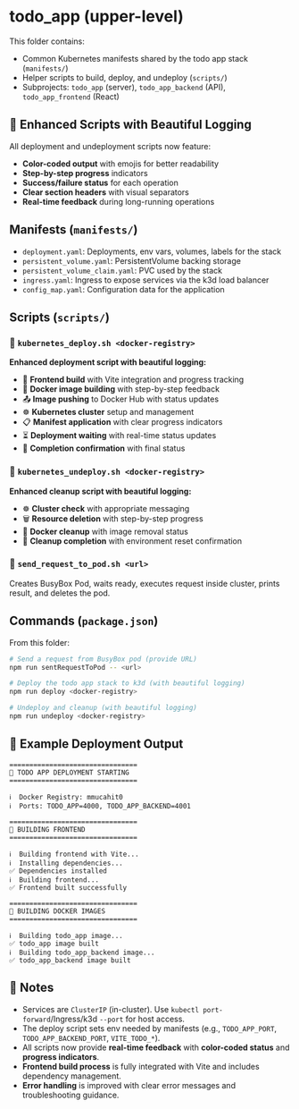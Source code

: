 # todo_app (upper-level)

This folder contains:

- Common Kubernetes manifests shared by the todo app stack (`manifests/`)
- Helper scripts to build, deploy, and undeploy (`scripts/`)
- Subprojects: `todo_app` (server), `todo_app_backend` (API), `todo_app_frontend` (React)

## 🎨 Enhanced Scripts with Beautiful Logging

All deployment and undeployment scripts now feature:

- **Color-coded output** with emojis for better readability
- **Step-by-step progress** indicators
- **Success/failure status** for each operation
- **Clear section headers** with visual separators
- **Real-time feedback** during long-running operations

## Manifests (`manifests/`)

- `deployment.yaml`: Deployments, env vars, volumes, labels for the stack
- `persistent_volume.yaml`: PersistentVolume backing storage
- `persistent_volume_claim.yaml`: PVC used by the stack
- `ingress.yaml`: Ingress to expose services via the k3d load balancer
- `config_map.yaml`: Configuration data for the application

## Scripts (`scripts/`)

### 🚀 `kubernetes_deploy.sh <docker-registry>`

**Enhanced deployment script with beautiful logging:**

- 🎨 **Frontend build** with Vite integration and progress tracking
- 🐳 **Docker image building** with step-by-step feedback
- 📤 **Image pushing** to Docker Hub with status updates
- ☸️ **Kubernetes cluster** setup and management
- 📋 **Manifest application** with clear progress indicators
- ⏳ **Deployment waiting** with real-time status updates
- 🎉 **Completion confirmation** with final status

### 🧹 `kubernetes_undeploy.sh <docker-registry>`

**Enhanced cleanup script with beautiful logging:**

- ☸️ **Cluster check** with appropriate messaging
- 🗑️ **Resource deletion** with step-by-step progress
- 🐳 **Docker cleanup** with image removal status
- 🎉 **Cleanup completion** with environment reset confirmation

### 📡 `send_request_to_pod.sh <url>`

Creates BusyBox Pod, waits ready, executes request inside cluster, prints result, and deletes the pod.

## Commands (`package.json`)

From this folder:

```bash
# Send a request from BusyBox pod (provide URL)
npm run sentRequestToPod -- <url>

# Deploy the todo app stack to k3d (with beautiful logging)
npm run deploy <docker-registry>

# Undeploy and cleanup (with beautiful logging)
npm run undeploy <docker-registry>
```

## 🎯 Example Deployment Output

```
================================
🚀 TODO APP DEPLOYMENT STARTING
================================

ℹ️  Docker Registry: mmucahit0
ℹ️  Ports: TODO_APP=4000, TODO_APP_BACKEND=4001

================================
🎨 BUILDING FRONTEND
================================

ℹ️  Building frontend with Vite...
ℹ️  Installing dependencies...
✅ Dependencies installed
ℹ️  Building frontend...
✅ Frontend built successfully

================================
🐳 BUILDING DOCKER IMAGES
================================

ℹ️  Building todo_app image...
✅ todo_app image built
ℹ️  Building todo_app_backend image...
✅ todo_app_backend image built
```

## 📝 Notes

- Services are `ClusterIP` (in-cluster). Use `kubectl port-forward`/Ingress/k3d `--port` for host access.
- The deploy script sets env needed by manifests (e.g., `TODO_APP_PORT`, `TODO_APP_BACKEND_PORT`, `VITE_TODO_*`).
- All scripts now provide **real-time feedback** with **color-coded status** and **progress indicators**.
- **Frontend build process** is fully integrated with Vite and includes dependency management.
- **Error handling** is improved with clear error messages and troubleshooting guidance.
